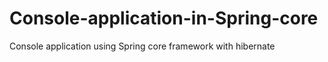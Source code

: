 # Console-application-in-Spring-core
Console application using Spring core framework with hibernate
